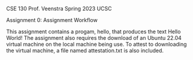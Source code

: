 CSE 130 Prof. Veenstra
Spring 2023 UCSC 

Assignment 0: Assignment Workflow 

This assignment contains a progam, hello, that produces the text Hello World! The assignment also requires the download of an Ubuntu 22.04 virtual machine on the local machine being use. To attest to downloading the virtual machine, a file named attestation.txt is also included.  
